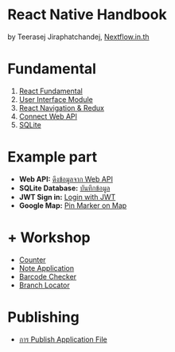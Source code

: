 
# React Native Handbook

by Teerasej Jiraphatchandej, [Nextflow.in.th](https://www.nextflow.in.th)

# Fundamental

1. [React Fundamental](fundamental/react-concept/README.md)
2. [User Interface Module](note-app/3-setup-ui.md)
3. [React Navigation & Redux](fundamental/react-nav-redux/README.md)
4. [Connect Web API](fundamental/react-web-api/README.md)
5. [SQLite](fundamental/react-sqlite/README.md)

# Example part

- **Web API:** [ดึงข้อมูลจาก Web API](example-part/web-api.md)
- **SQLite Database:** [บันทึกข้อมูล](example-part/save-data-sqlite.md)
- **JWT Sign in:** [Login with JWT](example-part/login-with-jwt.md)
- **Google Map:** [Pin Marker on Map](example-part/pin-marker-on-map.md)

# + Workshop 

- [Counter](counter/README.md)
- [Note Application](note-app/README.md)
- [Barcode Checker](barcode-checker/README.md)
- [Branch Locator](branch-locator/README.md)

# Publishing 

- [การ Publish Application File](publishing/readme.md)



